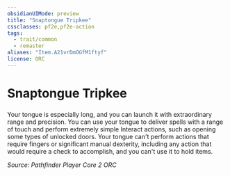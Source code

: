 ```yaml
---
obsidianUIMode: preview
title: "Snaptongue Tripkee"
cssclasses: pf2e,pf2e-action
tags:
  - trait/common
  - remaster
aliases: "Item.A21vrDmOGfM1ftyf"
license: ORC
---
```

# Snaptongue Tripkee

### 






Your tongue is especially long, and you can launch it with extraordinary range and precision. You can use your tongue to deliver spells with a range of touch and perform extremely simple Interact actions, such as opening some types of unlocked doors. Your tongue can't perform actions that require fingers or significant manual dexterity, including any action that would require a check to accomplish, and you can't use it to hold items.

*Source: Pathfinder Player Core 2*
*ORC*